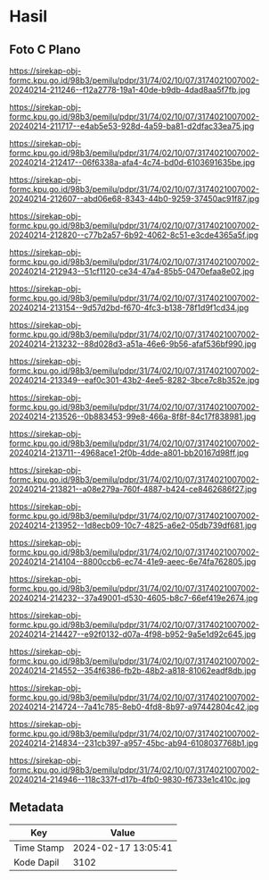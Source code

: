 # Hasil

## Foto C Plano

https://sirekap-obj-formc.kpu.go.id/98b3/pemilu/pdpr/31/74/02/10/07/3174021007002-20240214-211246--f12a2778-19a1-40de-b9db-4dad8aa5f7fb.jpg

https://sirekap-obj-formc.kpu.go.id/98b3/pemilu/pdpr/31/74/02/10/07/3174021007002-20240214-211717--e4ab5e53-928d-4a59-ba81-d2dfac33ea75.jpg

https://sirekap-obj-formc.kpu.go.id/98b3/pemilu/pdpr/31/74/02/10/07/3174021007002-20240214-212417--06f6338a-afa4-4c74-bd0d-6103691635be.jpg

https://sirekap-obj-formc.kpu.go.id/98b3/pemilu/pdpr/31/74/02/10/07/3174021007002-20240214-212607--abd06e68-8343-44b0-9259-37450ac91f87.jpg

https://sirekap-obj-formc.kpu.go.id/98b3/pemilu/pdpr/31/74/02/10/07/3174021007002-20240214-212820--c77b2a57-6b92-4062-8c51-e3cde4365a5f.jpg

https://sirekap-obj-formc.kpu.go.id/98b3/pemilu/pdpr/31/74/02/10/07/3174021007002-20240214-212943--51cf1120-ce34-47a4-85b5-0470efaa8e02.jpg

https://sirekap-obj-formc.kpu.go.id/98b3/pemilu/pdpr/31/74/02/10/07/3174021007002-20240214-213154--9d57d2bd-f670-4fc3-b138-78f1d9f1cd34.jpg

https://sirekap-obj-formc.kpu.go.id/98b3/pemilu/pdpr/31/74/02/10/07/3174021007002-20240214-213232--88d028d3-a51a-46e6-9b56-afaf536bf990.jpg

https://sirekap-obj-formc.kpu.go.id/98b3/pemilu/pdpr/31/74/02/10/07/3174021007002-20240214-213349--eaf0c301-43b2-4ee5-8282-3bce7c8b352e.jpg

https://sirekap-obj-formc.kpu.go.id/98b3/pemilu/pdpr/31/74/02/10/07/3174021007002-20240214-213526--0b883453-99e8-466a-8f8f-84c17f838981.jpg

https://sirekap-obj-formc.kpu.go.id/98b3/pemilu/pdpr/31/74/02/10/07/3174021007002-20240214-213711--4968ace1-2f0b-4dde-a801-bb20167d98ff.jpg

https://sirekap-obj-formc.kpu.go.id/98b3/pemilu/pdpr/31/74/02/10/07/3174021007002-20240214-213821--a08e279a-760f-4887-b424-ce8462686f27.jpg

https://sirekap-obj-formc.kpu.go.id/98b3/pemilu/pdpr/31/74/02/10/07/3174021007002-20240214-213952--1d8ecb09-10c7-4825-a6e2-05db739df681.jpg

https://sirekap-obj-formc.kpu.go.id/98b3/pemilu/pdpr/31/74/02/10/07/3174021007002-20240214-214104--8800ccb6-ec74-41e9-aeec-6e74fa762805.jpg

https://sirekap-obj-formc.kpu.go.id/98b3/pemilu/pdpr/31/74/02/10/07/3174021007002-20240214-214232--37a49001-d530-4605-b8c7-66ef419e2674.jpg

https://sirekap-obj-formc.kpu.go.id/98b3/pemilu/pdpr/31/74/02/10/07/3174021007002-20240214-214427--e92f0132-d07a-4f98-b952-9a5e1d92c645.jpg

https://sirekap-obj-formc.kpu.go.id/98b3/pemilu/pdpr/31/74/02/10/07/3174021007002-20240214-214552--354f6386-fb2b-48b2-a818-81062eadf8db.jpg

https://sirekap-obj-formc.kpu.go.id/98b3/pemilu/pdpr/31/74/02/10/07/3174021007002-20240214-214724--7a41c785-8eb0-4fd8-8b97-a97442804c42.jpg

https://sirekap-obj-formc.kpu.go.id/98b3/pemilu/pdpr/31/74/02/10/07/3174021007002-20240214-214834--231cb397-a957-45bc-ab94-6108037768b1.jpg

https://sirekap-obj-formc.kpu.go.id/98b3/pemilu/pdpr/31/74/02/10/07/3174021007002-20240214-214946--118c337f-d17b-4fb0-9830-f6733e1c410c.jpg


## Metadata

| Key        | Value               |
| ---------- | ------------------- |
| Time Stamp | 2024-02-17 13:05:41 |
| Kode Dapil | 3102                |



